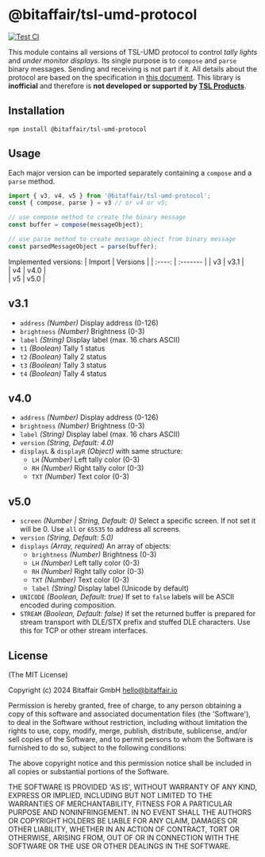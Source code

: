 # @bitaffair/tsl-umd-protocol

[![Test CI](https://github.com/bitaffair/tsl-umd-protocol/actions/workflows/testing.js.yml/badge.svg)](https://github.com/bitaffair/tsl-umd-protocol/actions/workflows/testing.js.yml)

This module contains all versions of TSL-UMD protocol to control *tally lights* and *under monitor displays*. Its single purpose is to `compose` and `parse` binary messages. Sending and receiving is not part if it. All details about the protocol are based on the specification in [this document](https://tslproducts.com/media/1959/tsl-umd-protocol.pdf). This library is **inofficial** and therefore is **not developed or supported by [TSL Products](https://tslproducts.com/)**.


## Installation
```shell
npm install @bitaffair/tsl-umd-protocol
```


## Usage

Each major version can be imported separately containing a `compose` and a `parse` method.

```javascript
import { v3, v4, v5 } from '@bitaffair/tsl-umd-protocol';
const { compose, parse } = v3 // or v4 or v5;

// use compose method to create the binary message
const buffer = compose(messageObject);

// use parse method to create message object from binary message
const parsedMessageObject = parse(buffer);
```

Implemented versions:
| Import | Versions | 
| :----: | :------- |
| v3     | v3.1     |   
| v4     | v4.0     |   
| v5     | v5.0     |   


## v3.1

- `address` *(Number)* Display address (0-126)
- `brightness` *(Number)* Brightness (0-3)
- `label` *(String)* Display label (max. 16 chars ASCII)
- `t1` *(Boolean)* Tally 1 status
- `t2` *(Boolean)* Tally 2 status
- `t3` *(Boolean)* Tally 3 status
- `t4` *(Boolean)* Tally 4 status

## v4.0

- `address` *(Number)* Display address (0-126)
- `brightness` *(Number)* Brightness (0-3)
- `label` *(String)* Display label (max. 16 chars ASCII)
- `version` *(String, Default: 4.0)*
- `displayL` & `displayR` *(Object)* with same structure:
  - `LH` *(Number)* Left tally color (0-3)
  - `RH` *(Number)* Right tally color (0-3)
  - `TXT` *(Number)* Text color (0-3)


## v5.0

- `screen` *(Number | String, Default: 0)* Select a specific screen. If not set it will be 0. Use `all` or `65535` to address all screens.
- `version` *(String, Default: 5.0)* 
- `displays` *(Array, required)* An array of objects:
  - `brightness` *(Number)* Brightness (0-3)
  - `LH` *(Number)* Left tally color (0-3)
  - `RH` *(Number)* Right tally color (0-3)
  - `TXT` *(Number)* Text color (0-3)
  - `label` *(String)* Display label (Unicode by default)
- `UNICODE` *(Boolean, Default: true)* If set to `false` labels will be ASCII encoded during composition.
- `STREAM` *(Boolean, Default: false)* If set the returned buffer is prepared for stream transport with DLE/STX prefix and stuffed DLE characters. Use this for TCP or other stream interfaces.




## License
(The MIT License)

Copyright (c) 2024 Bitaffair GmbH <hello@bitaffair.io>

Permission is hereby granted, free of charge, to any person obtaining a copy of this software and associated documentation files (the 'Software'), to deal in the Software without restriction, including without limitation the rights to use, copy, modify, merge, publish, distribute, sublicense, and/or sell copies of the Software, and to permit persons to whom the Software is furnished to do so, subject to the following conditions:

The above copyright notice and this permission notice shall be included in all copies or substantial portions of the Software.

THE SOFTWARE IS PROVIDED 'AS IS', WITHOUT WARRANTY OF ANY KIND, EXPRESS OR IMPLIED, INCLUDING BUT NOT LIMITED TO THE WARRANTIES OF MERCHANTABILITY, FITNESS FOR A PARTICULAR PURPOSE AND NONINFRINGEMENT. IN NO EVENT SHALL THE AUTHORS OR COPYRIGHT HOLDERS BE LIABLE FOR ANY CLAIM, DAMAGES OR OTHER LIABILITY, WHETHER IN AN ACTION OF CONTRACT, TORT OR OTHERWISE, ARISING FROM, OUT OF OR IN CONNECTION WITH THE SOFTWARE OR THE USE OR OTHER DEALINGS IN THE SOFTWARE.